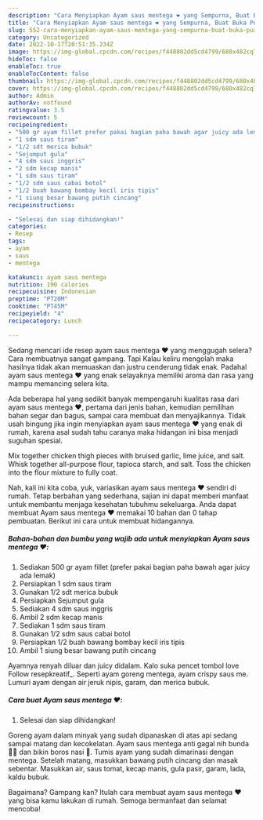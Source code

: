```yaml
---
description: "Cara Menyiapkan Ayam saus mentega ❤️ yang Sempurna, Buat Buka Puasa}"
title: "Cara Menyiapkan Ayam saus mentega ❤️ yang Sempurna, Buat Buka Puasa}"
slug: 552-cara-menyiapkan-ayam-saus-mentega-yang-sempurna-buat-buka-puasa
category: Uncategorized
date: 2022-10-17T20:51:35.234Z
image: https://img-global.cpcdn.com/recipes/f448802dd5cd4799/680x482cq70/ayam-saus-mentega-foto-resep-utama.jpg
hideToc: false
enableToc: true
enableTocContent: false
thumbnail: https://img-global.cpcdn.com/recipes/f448802dd5cd4799/680x482cq70/ayam-saus-mentega-foto-resep-utama.jpg
cover: https://img-global.cpcdn.com/recipes/f448802dd5cd4799/680x482cq70/ayam-saus-mentega-foto-resep-utama.jpg
author: Admin
authorAv: notfound
ratingvalue: 3.5
reviewcount: 5
recipeingredient:
- "500 gr ayam fillet prefer pakai bagian paha bawah agar juicy ada lemak"
- "1 sdm saus tiram"
- "1/2 sdt merica bubuk"
- "Sejumput gula"
- "4 sdm saus inggris"
- "2 sdm kecap manis"
- "1 sdm saus tiram"
- "1/2 sdm saus cabai botol"
- "1/2 buah bawang bombay kecil iris tipis"
- "1 siung besar bawang putih cincang"
recipeinstructions:

- "Selesai dan siap dihidangkan!"
categories:
- Resep
tags:
- ayam
- saus
- mentega

katakunci: ayam saus mentega 
nutrition: 190 calories
recipecuisine: Indonesian
preptime: "PT20M"
cooktime: "PT45M"
recipeyield: "4"
recipecategory: Lunch

---
```



Sedang mencari ide resep ayam saus mentega ❤️ yang menggugah selera? Cara membuatnya sangat gampang. Tapi Kalau keliru mengolah maka hasilnya tidak akan memuaskan dan justru cenderung tidak enak. Padahal ayam saus mentega ❤️ yang enak selayaknya memiliki aroma dan rasa yang mampu memancing selera kita.


Ada beberapa hal yang sedikit banyak mempengaruhi kualitas rasa dari ayam saus mentega ❤️, pertama dari jenis bahan, kemudian pemilihan bahan segar dan bagus, sampai cara membuat dan menyajikannya. Tidak usah bingung jika ingin menyiapkan ayam saus mentega ❤️ yang enak di rumah, karena asal sudah tahu caranya maka hidangan ini bisa menjadi suguhan spesial.

Mix together chicken thigh pieces with bruised garlic, lime juice, and salt. Whisk together all-purpose flour, tapioca starch, and salt. Toss the chicken into the flour mixture to fully coat.


Nah, kali ini kita coba, yuk, variasikan ayam saus mentega ❤️ sendiri di rumah. Tetap berbahan yang sederhana, sajian ini dapat memberi manfaat untuk membantu menjaga kesehatan tubuhmu sekeluarga. Anda dapat membuat Ayam saus mentega ❤️ memakai 10 bahan dan 0 tahap pembuatan. Berikut ini cara untuk membuat hidangannya.

<!--inarticleads1-->

##### Bahan-bahan dan bumbu yang wajib ada untuk menyiapkan Ayam saus mentega ❤️:

1. Sediakan 500 gr ayam fillet (prefer pakai bagian paha bawah agar juicy ada lemak)
1. Persiapkan 1 sdm saus tiram
1. Gunakan 1/2 sdt merica bubuk
1. Persiapkan Sejumput gula
1. Sediakan 4 sdm saus inggris
1. Ambil 2 sdm kecap manis
1. Sediakan 1 sdm saus tiram
1. Gunakan 1/2 sdm saus cabai botol
1. Persiapkan 1/2 buah bawang bombay kecil iris tipis
1. Ambil 1 siung besar bawang putih cincang


Ayamnya renyah diluar dan juicy didalam. Kalo suka pencet tombol love ️⁣⁣⁣Follow resepkreatif_. Seperti ayam goreng mentega, ayam crispy saus me. Lumuri ayam dengan air jeruk nipis, garam, dan merica bubuk. 

<!--inarticleads2-->

##### Cara buat Ayam saus mentega ❤️:


1. Selesai dan siap dihidangkan!

Goreng ayam dalam minyak yang sudah dipanaskan di atas api sedang sampai matang dan kecokelatan. Ayam saus mentega anti gagal nih bunda 🤤🤤 dan bikin boros nasi 🤣. Tumis ayam yang sudah dimarinasi dengan mentega. Setelah matang, masukkan bawang putih cincang dan masak sebentar. Masukkan air, saus tomat, kecap manis, gula pasir, garam, lada, kaldu bubuk. 

Bagaimana? Gampang kan? Itulah cara membuat ayam saus mentega ❤️ yang bisa kamu lakukan di rumah. Semoga bermanfaat dan selamat mencoba!
